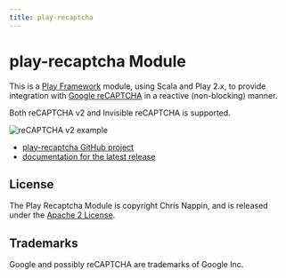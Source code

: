 ```yaml
---
title: play-recaptcha
---
```


# play-recaptcha Module
This is a [Play Framework](http://www.playframework.com) module, using Scala and Play 2.x, to provide integration 
with [Google reCAPTCHA](https://www.google.com/recaptcha) in a reactive (non-blocking) manner.

Both reCAPTCHA v2 and Invisible reCAPTCHA is supported.

![reCAPTCHA v2 example](images/recaptcha-example-v2.png)

* [play-recaptcha GitHub project](https://github.com/chrisnappin/play-recaptcha)
* [documentation for the latest release](https://github.com/chrisnappin/play-recaptcha/blob/master/docs/index.md)


## License
The Play Recaptcha Module is copyright Chris Nappin, and is released under the 
[Apache 2 License](http://www.apache.org/licenses/LICENSE-2.0).


## Trademarks
Google and possibly reCAPTCHA are trademarks of Google Inc.